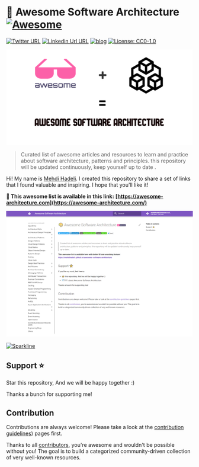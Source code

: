 # 🎨 Awesome Software Architecture [![Awesome](https://awesome.re/badge-flat2.svg)](https://awesome.re)

[![Twitter URL](https://img.shields.io/badge/-@mehdi_hadeli-%231DA1F2?style=flat-square&logo=twitter&logoColor=ffffff)](https://twitter.com/mehdi_hadeli)
[![Linkedin Url URL](https://img.shields.io/badge/-mehdihadeli-blue?style=flat-square&logo=linkedin&logoColor=ffffff)](https://www.linkedin.com/in/mehdihadeli/)
[![blog](https://img.shields.io/badge/blog-dotnetuniversity.com-brightgreen?style=flat-square)](https://dotnetuniversity.com/)
[![License: CC0-1.0](https://img.shields.io/badge/License-CC0_1.0-lightgrey.svg)](http://creativecommons.org/publicdomain/zero/1.0/)

<a href="https://awesome-architecture.com">![](./banner.png)</a>

> Curated list of awesome articles and resources to learn and practice about software architecture, patterns and principles. this repository will be updated continuously, keep yourself up to date .

Hi! My name is [Mehdi Hadeli](https://github.com/mehdihadeli). I created this repository to share a set of links that I found valuable and inspiring. I hope that you'll like it!

**🚀 This awesome list is available in this link:**
**[https://awesome-architecture.com](https://awesome-architecture.com/)**

<a href="https://awesome-architecture.com"> ![home page](assets/home.png) </a>

[![Sparkline](https://stars.medv.io/mehdihadeli/awesome-software-architecture.svg)](https://stars.medv.io/mehdihadeli/awesome-software-architecture)

## Support ⭐

Star this repository, And we will be happy together :)

Thanks a bunch for supporting me!

## Contribution

Contributions are always welcome! Please take a look at the [contribution guidelines](https://github.com/mehdihadeli/awesome-software-architecture/blob/main/contributing.md)) pages first.

Thanks to all [contributors](https://github.com/mehdihadeli/awesome-software-architecture/graphs/contributors), you're awesome and wouldn't be possible without you! The goal is to build a categorized community-driven collection of very well-known resources.

